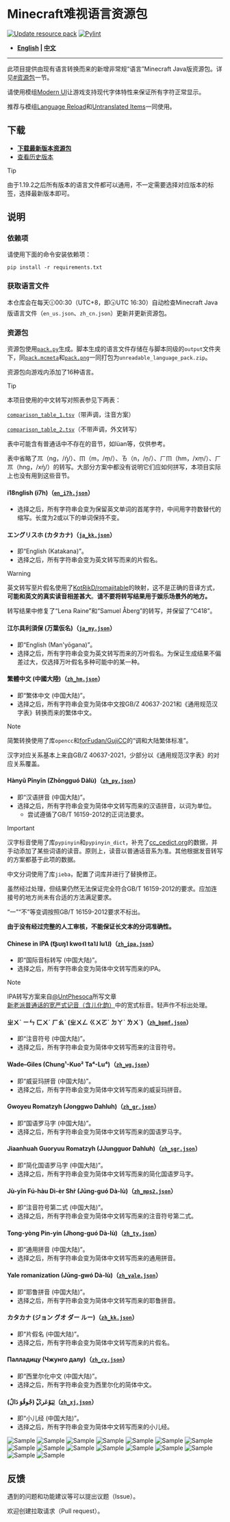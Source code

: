 # Minecraft难视语言资源包

[![Update resource pack](https://github.com/SkyEye-FAST/unreadable_language_pack/actions/workflows/update.yml/badge.svg)](https://github.com/SkyEye-FAST/unreadable_language_pack/actions/workflows/update.yml) [![Pylint](https://github.com/SkyEye-FAST/unreadable_language_pack/actions/workflows/pylint.yml/badge.svg)](https://github.com/SkyEye-FAST/unreadable_language_pack/actions/workflows/pylint.yml)

- **[English](README_en.md) | [中文](README.md)**

----

此项目提供由现有语言转换而来的新增非常规“语言”Minecraft Java版资源包。详见[#资源包](#资源包)一节。

请使用模组[Modern UI](https://modrinth.com/mod/modern-ui)让游戏支持现代字体特性来保证所有字符正常显示。

推荐与模组[Language Reload](https://modrinth.com/mod/language-reload)和[Untranslated Items](https://www.curseforge.com/minecraft/mc-mods/untranslated-items)一同使用。

## 下载

- [**下载最新版本资源包**](https://github.com/SkyEye-FAST/unreadable_language_pack/releases/latest/download/unreadable_language_pack.zip)
- [查看历史版本](https://github.com/SkyEye-FAST/unreadable_language_pack/releases/)

> [!TIP]
> 由于1.19.2之后所有版本的语言文件都可以通用，不一定需要选择对应版本的标签，选择最新版本即可。

## 说明

### 依赖项

请使用下面的命令安装依赖项：

``` shell
pip install -r requirements.txt
```

### 获取语言文件

本仓库会在每天🕧00:30（UTC+8，即🕟UTC 16:30）自动检查Minecraft Java版语言文件（`en_us.json`、`zh_cn.json`）更新并更新资源包。

### 资源包

资源包使用[`pack.py`](pack.py)生成。脚本生成的语言文件存储在与脚本同级的`output`文件夹下，同[`pack.mcmeta`](pack.mcmeta)和[`pack.png`](pack.png)一同打包为`unreadable_language_pack.zip`。

资源包向游戏内添加了16种语言。

> [!TIP]
> 本项目使用的中文转写对照表参见下两表：
>
> [`comparison_table_1.tsv`](table/comparison_table_1.tsv)（带声调，注音方案）
>
> [`comparison_table_2.tsv`](table/comparison_table_2.tsv)（不带声调，外文转写）
>
> 表中可能含有普通话中不存在的音节，如lüan等，仅供参考。
>
> 表中省略了ㆭ（ng，/ŋ̍/）、ㆬ（m，/m̩/）、ㄯ（n，/n̩/）、ㄏㆬ（hm，/xm̩/）、ㄏㆭ（hng，/xŋ̍/）的转写。大部分方案中都没有说明它们应如何拼写，本项目实际上也没有用到这些音节。

#### i18nglish (i7h)（[`en_i7h.json`](output/en_i7h.json)）

- 选择之后，所有字符串会变为保留英文单词的首尾字符，中间用字符数替代的缩写。长度为2或以下的单词保持不变。

#### エングリスホ (カタカナ)（[`ja_kk.json`](output/ja_kk.json)）

- 即“English (Katakana)”。
- 选择之后，所有字符串会变为英文转写而来的片假名。

> [!WARNING]
> 英文转写至片假名使用了[KotRikD/romajitable](https://github.com/KotRikD/romajitable)的映射，这不是正确的音译方式，**可能和英文的真实读音相差甚大**。**请不要将转写结果用于娱乐场景外的地方。**
>
> 转写结果中修复了“Lena Raine”和“Samuel Åberg”的转写，并保留了“C418”。

#### 江尓具利須保 (万葉仮名)（[`ja_my.json`](output/ja_my.json)）

- 即“English (Man'yōgana)”。
- 选择之后，所有字符串会变为英文转写而来的万叶假名。为保证生成结果不偏差过大，仅选择万叶假名多种可能中的某一种。

#### 繁體中文 (中國大陸)（[`zh_hm.json`](output/zh_hm.json)）

- 即“繁体中文 (中国大陆)”。
- 选择之后，所有字符串会变为简体中文按GB/Z 40637-2021和《通用规范汉字表》转换而来的繁体中文。

> [!NOTE]
> 简繁转换使用了库`opencc`和[forFudan/GujiCC](https://github.com/forFudan/GujiCC)的“调和大陆繁体标准”。
>
> 汉字对应关系基本上来自GB/Z 40637-2021，少部分以《通用规范汉字表》的对应关系覆盖。

#### Hànyǔ Pīnyīn (Zhōngguó Dàlù)（[`zh_py.json`](output/zh_py.json)）

- 即“汉语拼音 (中国大陆)”。
- 选择之后，所有字符串会变为简体中文转写而来的汉语拼音，以词为单位。
  - 尝试遵循了GB/T 16159-2012的正词法要求。

> [!IMPORTANT]
> 汉字标音使用了库`pypinyin`和`pypinyin_dict`，补充了[cc_cedict.org](https://cc-cedict.org/)的数据，并手动添加了某些词语的读音。原则上，读音以普通话音系为准。其他根据发音转写的方案都基于此项的数据。
>
> 中文分词使用了库`jieba`，配置了词库并进行了替换修正。
>
> 虽然经过处理，但结果仍然无法保证完全符合GB/T 16159-2012的要求。应加连接号的地方尚未有合适的方法满足要求。
>
> “一”“不”等变调按照GB/T 16159-2012要求不标出。
>
> **由于没有经过完整的人工审核，不能保证长文本的分词准确性。**

#### Chinese in IPA (t͡ʂʊŋ˥ kwo˧˥ ta˥˩ lu˥˩)（[`zh_ipa.json`](output/zh_ipa.json)）

- 即“国际音标转写 (中国大陆)”。
- 选择之后，所有字符串会变为简体中文转写而来的IPA。

> [!NOTE]
> IPA转写方案来自[@UntPhesoca](https://www.zhihu.com/people/UntW)所写文章[新老派普通话的宽严式记音（含儿化韵）](https://zhuanlan.zhihu.com/p/38258415)中的宽式标音。轻声作不标出处理。

#### ㄓㄨˋ ㄧㄣ ㄈㄨˊ ㄏㄠˋ (ㄓㄨㄥ ㄍㄨㄛˊ ㄉㄚˋ ㄌㄨˋ)（[`zh_bpmf.json`](output/zh_bpmf.json)）

- 即“注音符号 (中国大陆)”。
- 选择之后，所有字符串会变为简体中文转写而来的注音符号。

#### Wade–Giles (Chung¹-Kuo² Ta⁴-Lu⁴)（[`zh_wg.json`](output/zh_wg.json)）

- 即“威妥玛拼音 (中国大陆)”。
- 选择之后，所有字符串会变为简体中文转写而来的威妥玛拼音。

#### Gwoyeu Romatzyh (Jonggwo Dahluh)（[`zh_gr.json`](output/zh_gr.json)）

- 即“国语罗马字 (中国大陆)”。
- 选择之后，所有字符串会变为简体中文转写而来的国语罗马字。

#### Jiaanhuah Guoryuu Romatzyh (JJungguor Dahluh)（[`zh_sgr.json`](output/zh_sgr.json)）

- 即“简化国语罗马字 (中国大陆)”。
- 选择之后，所有字符串会变为简体中文转写而来的简化国语罗马字。

#### Jù-yīn Fú-hàu Dì-èr Shr̀ (Jūng-guó Dà-lù)（[`zh_mps2.json`](output/zh_mps2.json)）

- 即“注音符号第二式 (中国大陆)”。
- 选择之后，所有字符串会变为简体中文转写而来的注音符号第二式。

#### Tong-yòng Pin-yin (Jhong-guó Dà-lù)（[`zh_ty.json`](output/zh_ty.json)）

- 即“通用拼音 (中国大陆)”。
- 选择之后，所有字符串会变为简体中文转写而来的通用拼音。

#### Yale romanization (Jūng-gwó Dà-lù)（[`zh_yale.json`](output/zh_yale.json)）

- 即“耶鲁拼音 (中国大陆)”。
- 选择之后，所有字符串会变为简体中文转写而来的耶鲁拼音。

#### カタカナ (ジョン グオ ダー ルー)（[`zh_kk.json`](output/zh_kk.json)）

- 即“片假名 (中国大陆)”。
- 选择之后，所有字符串会变为简体中文转写而来的片假名。

#### Палладицу (Чжунго далу)（[`zh_cy.json`](output/zh_cy.json)）

- 即“西里尔化中文 (中国大陆)”。
- 选择之后，所有字符串会变为西里尔化的简体中文。

#### ثِیَوْعَرݣ‌ٍْ (جْو‌قُوَ دَا‌لُ)（[`zh_xj.json`](output/zh_xj.json)）

- 即“小儿经 (中国大陆)”。
- 选择之后，所有字符串会变为简体中文转写而来的小儿经。

![Sample](sample/sample_en_i7h.png)
![Sample](sample/sample_ja_kk.png)
![Sample](sample/sample_ja_my.png)
![Sample](sample/sample_zh_hm.png)
![Sample](sample/sample_zh_py.png)
![Sample](sample/sample_zh_ipa.png)
![Sample](sample/sample_zh_bpmf.png)
![Sample](sample/sample_zh_wg.png)
![Sample](sample/sample_zh_gr.png)
![Sample](sample/sample_zh_sgr.png)
![Sample](sample/sample_zh_mps2.png)
![Sample](sample/sample_zh_ty.png)
![Sample](sample/sample_zh_yale.png)
![Sample](sample/sample_zh_kk.png)
![Sample](sample/sample_zh_cy.png)
![Sample](sample/sample_zh_xj.png)

## 反馈

遇到的问题和功能建议等可以提出议题（Issue）。

欢迎创建拉取请求（Pull request）。

